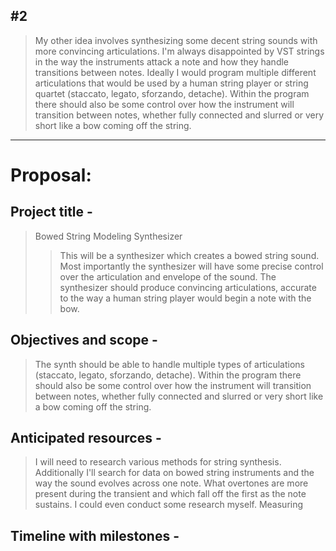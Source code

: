
## #2
> My other idea involves synthesizing some decent string sounds with more convincing articulations. I'm always disappointed by VST strings in the way the instruments attack a note and how they handle transitions between notes. Ideally I would program multiple different articulations that would be used by a human string player or string quartet (staccato, legato, sforzando, detache). Within the program there should also be some control over how the instrument will transition between notes, whether fully connected and slurred or very short like a bow coming off the string. 

___ ___ ___

# Proposal: 

## Project title -
> Bowed String Modeling Synthesizer
>> This will be a synthesizer which creates a bowed string sound. Most importantly the synthesizer will have some precise control over the articulation and envelope of the sound. The synthesizer should produce convincing articulations, accurate to the way a human string player would begin a note with the bow. 

## Objectives and scope -
> The synth should be able to handle multiple types of articulations (staccato, legato, sforzando, detache). Within the program there should also be some control over how the instrument will transition between notes, whether fully connected and slurred or very short like a bow coming off the string. 

## Anticipated resources -
> I will need to research various methods for string synthesis. Additionally I'll search for data on bowed string instruments and the way the sound evolves across one note. What overtones are more present during the transient and which fall off the first as the note sustains. I could even conduct some research myself. Measuring 

## Timeline with milestones -
> 